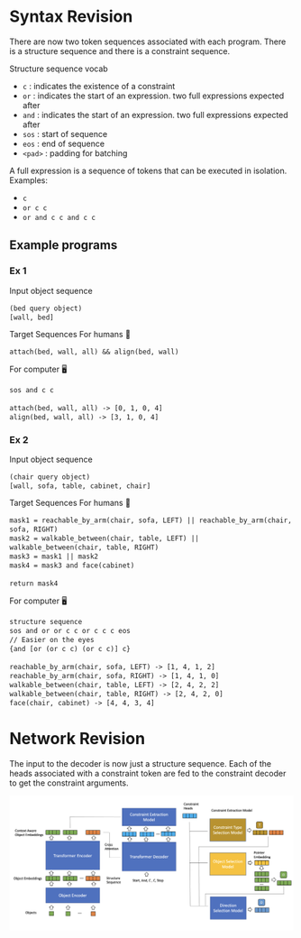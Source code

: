 # Syntax Revision 
There are now two token sequences associated with each program. There is a structure sequence and there is a constraint sequence. 

Structure sequence vocab 
 * `c` : indicates the existence of a constraint
 * `or` : indicates the start of an expression. two full expressions expected after 
 * `and` : indicates the start of an expression. two full expressions expected after 
 * `sos` : start of sequence 
 * `eos` : end of sequence 
 * `<pad>` : padding for batching 

A full expression is a sequence of tokens that can be executed in isolation. Examples: 
 * `c`
 * `or c c`
 * `or and c c and c c`

## Example programs 
### Ex 1
Input object sequence 
```
(bed query object)
[wall, bed] 
```

Target Sequences 
For humans 👨
```
attach(bed, wall, all) && align(bed, wall)
```

For computer 🖥️
```
sos and c c

attach(bed, wall, all) -> [0, 1, 0, 4]
align(bed, wall, all) -> [3, 1, 0, 4]
```

### Ex 2
Input object sequence
```
(chair query object)
[wall, sofa, table, cabinet, chair]
```

Target Sequences 
For humans 👨
```
mask1 = reachable_by_arm(chair, sofa, LEFT) || reachable_by_arm(chair, sofa, RIGHT)
mask2 = walkable_between(chair, table, LEFT) || walkable_between(chair, table, RIGHT)
mask3 = mask1 || mask2
mask4 = mask3 and face(cabinet)

return mask4
```

For computer 🖥️
```
structure sequence 
sos and or or c c or c c c eos 
// Easier on the eyes
{and [or (or c c) (or c c)] c}

reachable_by_arm(chair, sofa, LEFT) -> [1, 4, 1, 2]
reachable_by_arm(chair, sofa, RIGHT) -> [1, 4, 1, 0]
walkable_between(chair, table, LEFT) -> [2, 4, 2, 2]
walkable_between(chair, table, RIGHT) -> [2, 4, 2, 0]
face(chair, cabinet) -> [4, 4, 3, 4]
```

# Network Revision
The input to the decoder is now just a structure sequence. Each of the heads associated with a constraint token are fed to the constraint decoder to get the constraint arguments. 

![temp](diagrams/network.png)